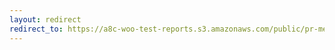 ```yaml
---
layout: redirect
redirect_to: https://a8c-woo-test-reports.s3.amazonaws.com/public/pr-merge/39957/api/index.html
---
```

